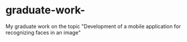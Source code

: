 # graduate-work-
My graduate work on the topic "Development of a mobile application for recognizing faces in an image" 

